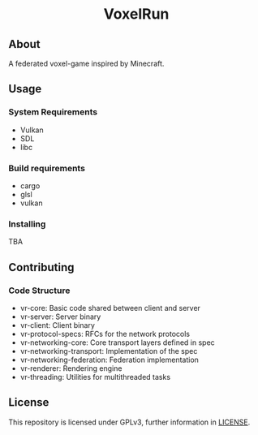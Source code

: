 <h1 align="center">
  VoxelRun
</h1>

## About

A federated voxel-game inspired by Minecraft. 

## Usage

### System Requirements
- Vulkan
- SDL
- libc

### Build requirements
- cargo
- glsl
- vulkan

### Installing

TBA

## Contributing

### Code Structure
- vr-core: Basic code shared between client and server
- vr-server: Server binary
- vr-client: Client binary
- vr-protocol-specs: RFCs for the network protocols
- vr-networking-core: Core transport layers defined in spec
- vr-networking-transport: Implementation of the spec
- vr-networking-federation: Federation implementation
- vr-renderer: Rendering engine
- vr-threading: Utilities for multithreaded tasks

## License

This repository is licensed under GPLv3, further information in [LICENSE](./LICENSE).
